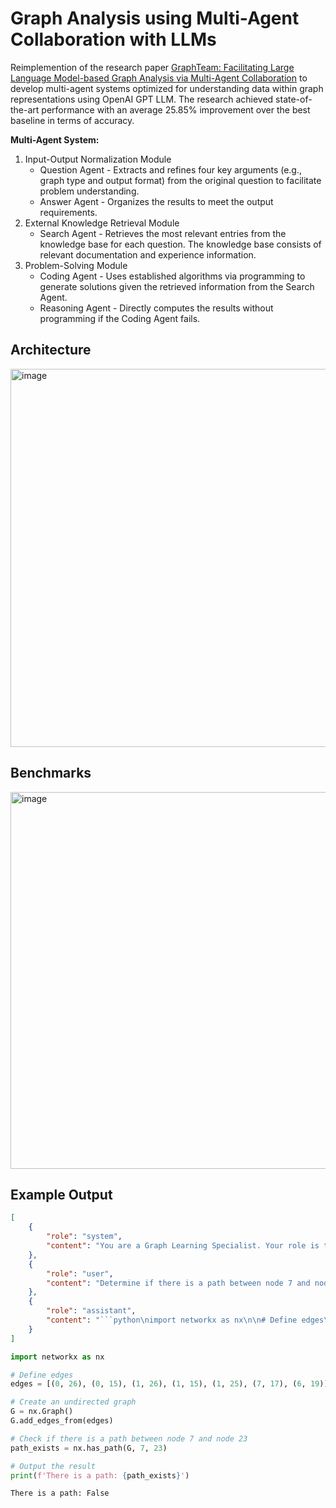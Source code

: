 # Graph Analysis using Multi-Agent Collaboration with LLMs 
Reimplemention of the research paper [GraphTeam: Facilitating Large Language Model-based Graph Analysis via Multi-Agent Collaboration](https://arxiv.org/pdf/2410.18032v2) to develop multi-agent systems optimized for understanding data within graph representations using OpenAI GPT LLM. The research achieved state-of-the-art performance with an average 25.85% improvement over the best baseline in terms of accuracy.  

**Multi-Agent System:**
1. Input-Output Normalization Module
    - Question Agent - Extracts and refines four key arguments (e.g., graph type and output format) from the original question to facilitate problem understanding.
    - Answer Agent - Organizes the results to meet the output requirements.
3. External Knowledge Retrieval Module
    - Search Agent - Retrieves the most relevant entries from the knowledge base for each question. The knowledge base consists of relevant documentation and experience information.
5. Problem-Solving Module
    - Coding Agent - Uses established algorithms via programming to generate solutions given the retrieved information from the Search Agent.
    - Reasoning Agent - Directly computes the results without programming if the Coding Agent fails.
  
## Architecture
<img width="605" alt="image" src="https://github.com/user-attachments/assets/fc01928c-1566-4738-9b0f-237a5d422dd6" />

## Benchmarks 
<img width="603" alt="image" src="https://github.com/user-attachments/assets/a6fc982b-dda8-425f-a986-3193622be0f4" />

## Example Output
```json
[
    {
        "role": "system",
        "content": "You are a Graph Learning Specialist. Your role is to solve graph-related tasks using Python libraries like NetworkX. You will analyze the input, generate Python code, and ensure the solution is efficient and correct."
    },
    {
        "role": "user",
        "content": "Determine if there is a path between node 7 and node 23 in the following graph: [(0, 26), (0, 15), (1, 26), (1, 15), (1, 25), (7, 17), (6, 19)]."
    },
    {
        "role": "assistant",
        "content": "```python\nimport networkx as nx\n\n# Define edges\nedges = [(0, 26), (0, 15), (1, 26), (1, 15), (1, 25), (7, 17), (6, 19)]\n\n# Create an undirected graph\nG = nx.Graph()\nG.add_edges_from(edges)\n\n# Check if there is a path between node 7 and node 23\npath_exists = nx.has_path(G, 7, 23)\n\n# Output the result\nprint(f'There is a path: {path_exists}')\n```"
    }
]
```
```python
import networkx as nx

# Define edges
edges = [(0, 26), (0, 15), (1, 26), (1, 15), (1, 25), (7, 17), (6, 19)]

# Create an undirected graph
G = nx.Graph()
G.add_edges_from(edges)

# Check if there is a path between node 7 and node 23
path_exists = nx.has_path(G, 7, 23)

# Output the result
print(f'There is a path: {path_exists}')
```
```bash
There is a path: False
```
